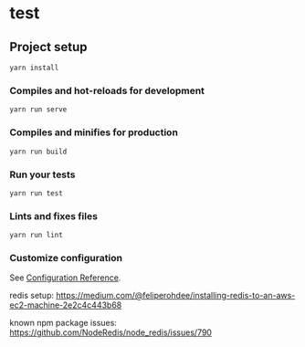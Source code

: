 # test

## Project setup

```
yarn install
```

### Compiles and hot-reloads for development

```
yarn run serve
```

### Compiles and minifies for production

```
yarn run build
```

### Run your tests

```
yarn run test
```

### Lints and fixes files

```
yarn run lint
```

### Customize configuration

See [Configuration Reference](https://cli.vuejs.org/config/).

redis setup: https://medium.com/@feliperohdee/installing-redis-to-an-aws-ec2-machine-2e2c4c443b68

known npm package issues: https://github.com/NodeRedis/node_redis/issues/790

